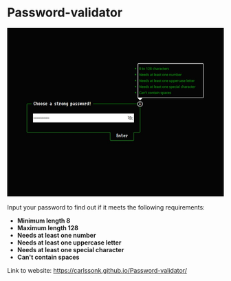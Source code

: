 # Password-validator

![alt text](https://github.com/CarlssonK/Password-validator/blob/master/img/passwordValidator.jpg)

Input your password to find out if it meets the following requirements:
* **Minimum length 8**
* **Maximum length 128**
* **Needs at least one number**
* **Needs at least one uppercase letter**
* **Needs at least one special character**
* **Can't contain spaces**

Link to website: https://carlssonk.github.io/Password-validator/
